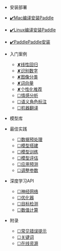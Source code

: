 * 安装部署
<!-- 
  * [原生安装](zh-cn/quickstart.md)
  * [容器安装](zh-cn/more-pages.md)
  * [源码安装](zh-cn/custom-navbar.md)
  * [python版本](zh-cn/cover.md) -->
  * [✔️Mac编译安装Paddle](Mac编译安装Paddle.md)
  * [✔️Linux编译安装Paddle](Linux编译安装Paddle.md)
  * [✔️PaddlePaddle安装](PaddlePaddle安装.md)


* 入门案例

  * [✘线性回归](LinearRegression.md)
  * [✘识别数字](DigitRecognition.md)
  * [✘图像分类](ImageClassification.md)
  * [✘词向量](WordVector.md)
  * [✘个性化推荐](RecommendationSystem.md)
  * [☐情感分析](SentimentAnalysis.md)
  * [☐语义角色标注](SemanticRoleLabelling.md)
  * [☐机器翻译](MachineTranslation.md)

* 模型库

* 最佳实践
  * [☐数据预处理](zh-cn/quickstart.md)
  * [☐模型搭建](zh-cn/more-pages.md)
  * [☐模型训练](zh-cn/custom-navbar.md)
  * [☐模型评估](zh-cn/cover.md)
  * [☐应用预测](zh-cn/quickstart.md)
  * [☐调整参数](zh-cn/more-pages.md)

* 深度学习API
  * [☐神经网络](zh-cn/quickstart.md)
  * [☐优化器](zh-cn/more-pages.md)
  * [☐目标检测](zh-cn/custom-navbar.md)
  * [☐数值计算](zh-cn/cover.md)

* 附录
  * [☐常见错误提示](zh-cn/quickstart.md)
  * [☐关键词](zh-cn/more-pages.md)
  * [☐在线资源](zh-cn/cover.md)
  